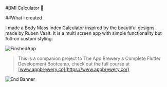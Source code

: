 #BMI Calculator 💪

##What i created


I made a Body Mass Index Calculator inspired by the beautiful designs made by Ruben Vaalt. It is a multi screen app with simple functionality but full-on custom styling.


![FinshedApp](https://github.com/Aashu-Jha/Images/blob/main/20201228_020159.gif)


>This is a companion project to The App Brewery's Complete Flutter Development Bootcamp, check out the full course at [www.appbrewery.co](https://www.appbrewery.co/)

![End Banner](https://github.com/londonappbrewery/Images/blob/master/readme-end-banner.png)

